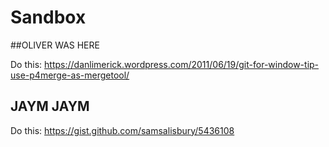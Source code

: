 # Sandbox

##OLIVER WAS HERE

Do this:
https://danlimerick.wordpress.com/2011/06/19/git-for-window-tip-use-p4merge-as-mergetool/

## JAYM JAYM
Do this:
https://gist.github.com/samsalisbury/5436108
